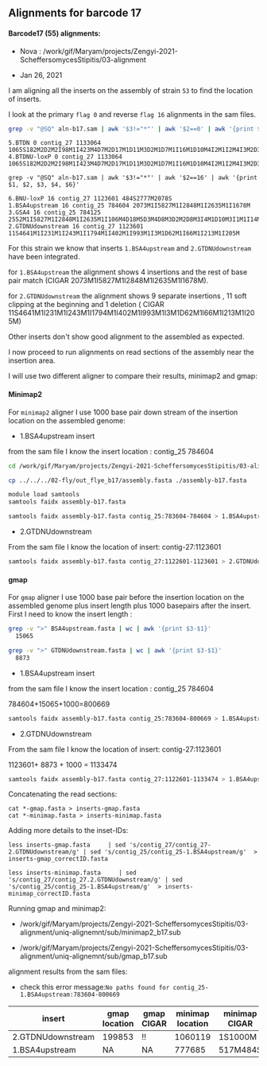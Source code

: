 ## Alignments for barcode 17

####  Barcode17 (55) alignments:

* Nova : /work/gif/Maryam/projects/Zengyi-2021-ScheffersomycesStipitis/03-alignment

* Jan 26, 2021

I am aligning all the inserts on the assembly of strain `53` to find the location of inserts.

I look at the primary `flag 0` and reverse `flag 16` alignments in the sam files.


```bash
grep -v "@SQ" aln-b17.sam | awk '$3!="*"' | awk '$2==0' | awk '{print $1, $2, $3, $4, $6}'
```
```
5.BTDN 0 contig_27 1133064 1065S182M2D2M2I98M1I423M4D7M2D17M1D11M3D2M1D7M1I16M1D10M4I2M1I2M4I3M2D3M1I1M1I4M1I7M7I3M1D12M2D7M1D5M1D16M2I7M1D5M2D4M1I1M3D4M1D4M1D7M4D11M2D2M1D6M3I9M4D2M5D3M1I8M1D6M1D10M1D4M7I3M4I4M5I18M4I2367M1I233M1I1964M1I1165M477S
4.BTDNU-loxP 0 contig_27 1133064 1065S182M2D2M2I98M1I423M4D7M2D17M1D11M3D2M1D7M1I16M1D10M4I2M1I2M4I3M2D3M1I1M1I4M1I7M7I3M1D12M2D7M1D5M1D16M2I7M1D5M2D4M1I1M3D4M1D4M1D7M4D11M2D2M1D6M3I9M4D2M5D3M1I8M1D6M1D10M1D4M7I3M4I4M5I18M4I2367M1I233M1I1964M1I2683M482S
```
```
grep -v "@SQ" aln-b17.sam | awk '$3!="*"' | awk '$2==16' | awk '{print $1, $2, $3, $4, $6}'
```
```
6.BNU-loxP 16 contig_27 1123601 484S2777M2078S
1.BSA4upstream 16 contig_25 784604 2073M1I5827M1I2848M1I2635M1I1678M
3.GSA4 16 contig_25 784125 2552M1I5827M1I2848M1I2635M1I106M4D18M5D3M4D8M3D2M2D8M3I4M1D10M3I1M1I14M3I11M2I11M4I5M1I7M1I4M3I1M1D4M2I2M1I10M2D15M1I4M1I8M2I8M3D6M3D9M1D5M1D1M1D3M2I3M4D2M1D2M4D4M1I22M1D6M2I1M2I11M1I11M1D2M2I6M6I2M1D524M2D3M2I182M1106S
2.GTDNUdownstream 16 contig_27 1123601 11S4641M1I231M1I243M1I1794M1I402M1I993M1I3M1D62M1I66M1I213M1I205M
```

For this strain we know that inserts `1.BSA4upstream` and `2.GTDNUdownstream` have been integrated.

for `1.BSA4upstream` the alignment shows 4 insertions and the rest of base pair match (CIGAR 2073M1I5827M1I2848M1I2635M1I1678M).

for `2.GTDNUdownstream` the alignment shows 9 separate insertions , 11 soft clipping at the beginning and 1 deletion ( CIGAR 11S4641M1I231M1I243M1I1794M1I402M1I993M1I3M1D62M1I66M1I213M1I205M)

Other inserts don't show good alignment to the assembled as expected.  

I now proceed to run alignments on read sections of the assembly near the insertion area.

I will use two different aligner to compare their results, minimap2 and gmap:

#### Minimap2

For `minimap2` aligner I use 1000 base pair down stream of the insertion location on the assembled genome:

* 1.BSA4upstream insert

from the sam file I know the insert location : contig_25 784604

```bash
cd /work/gif/Maryam/projects/Zengyi-2021-ScheffersomycesStipitis/03-alignment/uniq-alignemnt/b17

cp ../../../02-fly/out_flye_b17/assembly.fasta ./assembly-b17.fasta

module load samtools
samtools faidx assembly-b17.fasta

samtools faidx assembly-b17.fasta contig_25:783604-784604 > 1.BSA4upstream-c25-783604-784604-minimap.fasta

```
* 2.GTDNUdownstream

From the sam file I know the location of insert: contig-27:1123601

```bash
samtools faidx assembly-b17.fasta contig_27:1122601-1123601 > 2.GTDNUdownstream-c27-1122601-1123601-minimap.fasta
```

#### gmap

For `gmap` aligner I use 1000 base pair before the insertion location on the assembled genome plus insert length plus 1000 basepairs after the insert. First I need to know the insert length :

```bash
grep -v ">" BSA4upstream.fasta | wc | awk '{print $3-$1}'
  15065

grep -v ">" GTDNUdownstream.fasta | wc | awk '{print $3-$1}'
  8873
```

* 1.BSA4upstream insert

from the sam file I know the insert location : contig_25 784604

784604+15065+1000=800669

```bash
samtools faidx assembly-b17.fasta contig_25:783604-800669 > 1.BSA4upstream-c25-783604-800669-gmap.fasta
```
* 2.GTDNUdownstream

From the sam file I know the location of insert: contig-27:1123601

1123601+ 8873 + 1000 = 1133474

```bash
samtools faidx assembly-b17.fasta contig_27:1122601-1133474 > 1.BSA4upstream-c27-1122601-1133474-gmap.fasta
```
Concatenating the read sections:

```
cat *-gmap.fasta > inserts-gmap.fasta
cat *-minimap.fasta > inserts-minimap.fasta
```

Adding more details to the inset-IDs:

```
less inserts-gmap.fasta     | sed 's/contig_27/contig_27-2.GTDNUdownstream/g' | sed 's/contig_25/contig_25-1.BSA4upstream/g'  > inserts-gmap_correctID.fasta

less inserts-minimap.fasta     | sed 's/contig_27/contig_27.2.GTDNUdownstream/g' | sed 's/contig_25/contig_25-1.BSA4upstream/g'  > inserts-minimap_correctID.fasta
```

Running gmap and minimap2:


*  /work/gif/Maryam/projects/Zengyi-2021-ScheffersomycesStipitis/03-alignment/uniq-alignemnt/sub/minimap2_b17.sub

* /work/gif/Maryam/projects/Zengyi-2021-ScheffersomycesStipitis/03-alignment/uniq-alignemnt/sub/gmap_b17.sub

alignment results from the sam files:

* check this error message:`No paths found for contig_25-1.BSA4upstream:783604-800669`

| insert | gmap location | gmap CIGAR|  minimap location | minimap CIGAR|
| --- | --- | --- | ---| ---|
| 2.GTDNUdownstream| 199853 | !! |1060119  | 1S1000M|
| 1.BSA4upstream|NA| NA |777685|517M484S|
